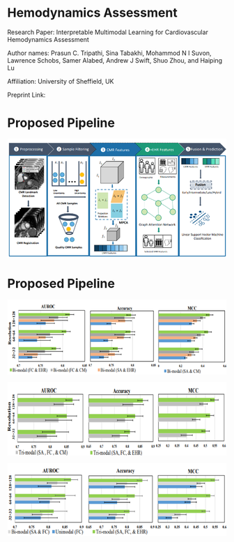 # Hemodynamics Assessment

Research Paper: Interpretable Multimodal Learning for Cardiovascular Hemodynamics Assessment


Author names: Prasun C. Tripathi, Sina Tabakhi, Mohammod N I Suvon, Lawrence Schobs, Samer Alabed, Andrew J Swift, Shuo Zhou, and Haiping Lu


Affiliation: University of Sheffield, UK

Preprint Link: 

# Proposed Pipeline
![](images/i2.png)

# Proposed Pipeline
![](images/i3.png)

![](images/i4.png)

![](images/i5.png)
